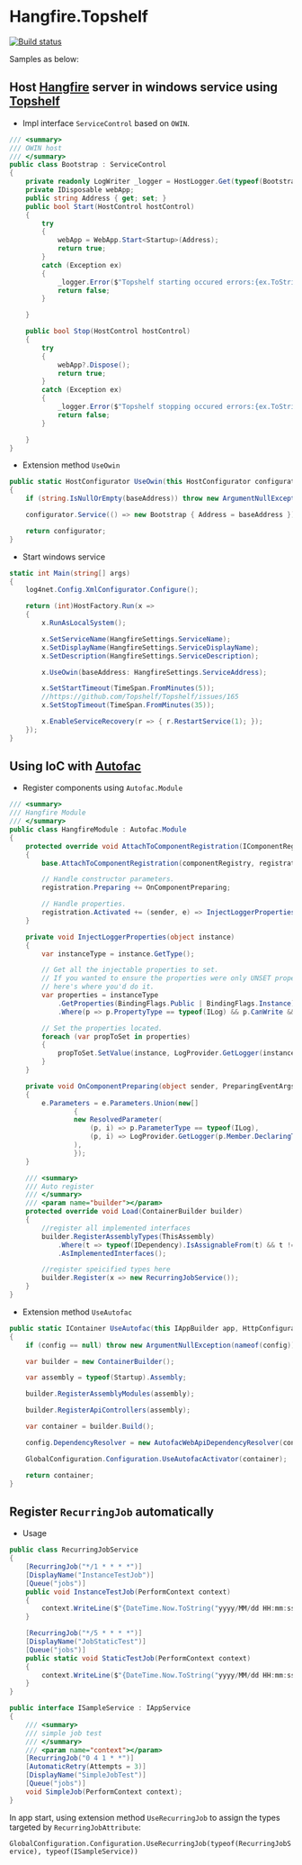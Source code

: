# Hangfire.Topshelf

[![Build status](https://ci.appveyor.com/api/projects/status/5s9ujdp48l3w0o8i?svg=true)](https://ci.appveyor.com/project/icsharp/hangfire-topshelf)

Samples as below:

## Host [Hangfire](https://github.com/HangfireIO/Hangfire) server in windows service using [Topshelf](https://github.com/Topshelf/Topshelf)

- Impl interface `ServiceControl` based on `OWIN`.

```csharp
/// <summary>
/// OWIN host
/// </summary>
public class Bootstrap : ServiceControl
{
    private readonly LogWriter _logger = HostLogger.Get(typeof(Bootstrap));
    private IDisposable webApp;
    public string Address { get; set; }
    public bool Start(HostControl hostControl)
    {
        try
        {
            webApp = WebApp.Start<Startup>(Address);
            return true;
        }
        catch (Exception ex)
        {
            _logger.Error($"Topshelf starting occured errors:{ex.ToString()}");
            return false;
        }

    }

    public bool Stop(HostControl hostControl)
    {
        try
        {
            webApp?.Dispose();
            return true;
        }
        catch (Exception ex)
        {
            _logger.Error($"Topshelf stopping occured errors:{ex.ToString()}");
            return false;
        }

    }
}
```

- Extension method `UseOwin`

``` csharp
public static HostConfigurator UseOwin(this HostConfigurator configurator, string baseAddress)
{
    if (string.IsNullOrEmpty(baseAddress)) throw new ArgumentNullException(nameof(baseAddress));

    configurator.Service(() => new Bootstrap { Address = baseAddress });

    return configurator;
}
```

- Start windows service

```csharp
static int Main(string[] args)
{
    log4net.Config.XmlConfigurator.Configure();

    return (int)HostFactory.Run(x =>
    {
        x.RunAsLocalSystem();

        x.SetServiceName(HangfireSettings.ServiceName);
        x.SetDisplayName(HangfireSettings.ServiceDisplayName);
        x.SetDescription(HangfireSettings.ServiceDescription);

        x.UseOwin(baseAddress: HangfireSettings.ServiceAddress);

        x.SetStartTimeout(TimeSpan.FromMinutes(5));
        //https://github.com/Topshelf/Topshelf/issues/165
        x.SetStopTimeout(TimeSpan.FromMinutes(35));

        x.EnableServiceRecovery(r => { r.RestartService(1); });
    });
}

```

## Using IoC with [Autofac](https://github.com/autofac/Autofac)

- Register components using `Autofac.Module`

```csharp
/// <summary>
/// Hangfire Module
/// </summary>
public class HangfireModule : Autofac.Module
{
    protected override void AttachToComponentRegistration(IComponentRegistry componentRegistry, IComponentRegistration registration)
    {
        base.AttachToComponentRegistration(componentRegistry, registration);

        // Handle constructor parameters.
        registration.Preparing += OnComponentPreparing;

        // Handle properties.
        registration.Activated += (sender, e) => InjectLoggerProperties(e.Instance);
    }

    private void InjectLoggerProperties(object instance)
    {
        var instanceType = instance.GetType();

        // Get all the injectable properties to set.
        // If you wanted to ensure the properties were only UNSET properties,
        // here's where you'd do it.
        var properties = instanceType
            .GetProperties(BindingFlags.Public | BindingFlags.Instance)
            .Where(p => p.PropertyType == typeof(ILog) && p.CanWrite && p.GetIndexParameters().Length == 0);

        // Set the properties located.
        foreach (var propToSet in properties)
        {
            propToSet.SetValue(instance, LogProvider.GetLogger(instanceType), null);
        }
    }

    private void OnComponentPreparing(object sender, PreparingEventArgs e)
    {
        e.Parameters = e.Parameters.Union(new[]
                {
                new ResolvedParameter(
                    (p, i) => p.ParameterType == typeof(ILog),
                    (p, i) => LogProvider.GetLogger(p.Member.DeclaringType)
                ),
                });
    }

    /// <summary>
    /// Auto register
    /// </summary>
    /// <param name="builder"></param>
    protected override void Load(ContainerBuilder builder)
    {
        //register all implemented interfaces
        builder.RegisterAssemblyTypes(ThisAssembly)
            .Where(t => typeof(IDependency).IsAssignableFrom(t) && t != typeof(IDependency) && !t.IsInterface)
            .AsImplementedInterfaces();

        //register speicified types here
        builder.Register(x => new RecurringJobService());
    }
}
```

- Extension method `UseAutofac`

```csharp
public static IContainer UseAutofac(this IAppBuilder app, HttpConfiguration config)
{
    if (config == null) throw new ArgumentNullException(nameof(config));

    var builder = new ContainerBuilder();

    var assembly = typeof(Startup).Assembly;

    builder.RegisterAssemblyModules(assembly);

    builder.RegisterApiControllers(assembly);

    var container = builder.Build();

    config.DependencyResolver = new AutofacWebApiDependencyResolver(container);

    GlobalConfiguration.Configuration.UseAutofacActivator(container);

    return container;
}
```

## Register `RecurringJob` automatically

- Usage

```csharp
public class RecurringJobService
{
    [RecurringJob("*/1 * * * *")]
    [DisplayName("InstanceTestJob")]
    [Queue("jobs")]
    public void InstanceTestJob(PerformContext context)
    {
        context.WriteLine($"{DateTime.Now.ToString("yyyy/MM/dd HH:mm:ss")} InstanceTestJob Running ...");
    }

    [RecurringJob("*/5 * * * *")]
    [DisplayName("JobStaticTest")]
    [Queue("jobs")]
    public static void StaticTestJob(PerformContext context)
    {
        context.WriteLine($"{DateTime.Now.ToString("yyyy/MM/dd HH:mm:ss")} StaticTestJob Running ...");
    }
}

public interface ISampleService : IAppService
{
    /// <summary>
    /// simple job test
    /// </summary>
    /// <param name="context"></param>
    [RecurringJob("0 4 1 * *")]
    [AutomaticRetry(Attempts = 3)]
    [DisplayName("SimpleJobTest")]
    [Queue("jobs")]
    void SimpleJob(PerformContext context);
}

```

In app start, using extension method `UseRecurringJob` to assign the types targeted by `RecurringJobAttribute`:

`GlobalConfiguration.Configuration.UseRecurringJob(typeof(RecurringJobService), typeof(ISampleService))`







